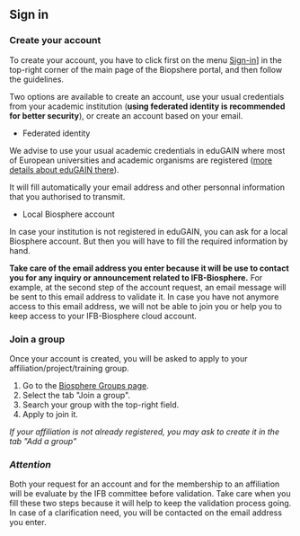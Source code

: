 ## Sign in


### Create your account

To create your account, you have to click first on the menu [Sign-in](https://biosphere.france-bioinformatique.fr/cloudweb/login/?next=/)]
 in the top-right corner of the main page of the Biopshere portal, and then follow the guidelines.
 
 Two options are available to create an account, use your usual credentials from your academic institution (**using federated identity is recommended for better security**), or create an account based on your email.

* Federated identity

We advise to use your usual academic credentials in eduGAIN where most of European universities and academic organisms are registered ([more details about eduGAIN there](https://edugain.org)).

It will fill automatically your email address and other personnal information that you authorised to transmit. 

* Local Biosphere account

In case your institution is not registered in eduGAIN, you can ask for a local Biosphere account. But then you will have to fill the required information by hand.

**Take care of the email address you enter because it will be use to contact you for any inquiry or announcement related to IFB-Biosphere.**
For example, at the second step of the account request, an email message will be sent to this email address to validate it.
In case you have not anymore access to this email address, we will not be able to join you or help you to keep access to your IFB-Biosphere cloud account.

### Join a group

Once your account is created, you will be asked to apply to your affiliation/project/training group.

1. Go to the [Biosphere Groups page](https://biosphere.france-bioinformatique.fr/cloudweb_account/groups).
2. Select the tab "Join a group".
3. Search your group with the top-right field.
4. Apply to join it.

*If your affiliation is not already registered, you may ask to create it in the tab "Add a group"*

### *Attention*
Both your request for an account and for the membership to an affiliation will be evaluate by the IFB committee before validation.
Take care when you fill these two steps because it will help to keep the validation process going. In case of a clarification need, you will be contacted on the email address you enter. 
